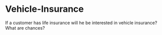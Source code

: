 # Vehicle-Insurance
If a customer has life insurance will he be interested in vehicle insurance? What are chances?
